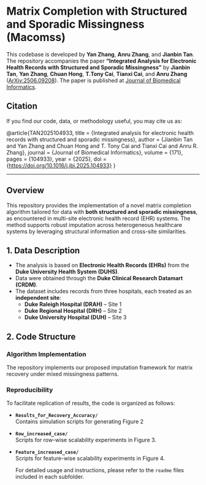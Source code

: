 # Matrix Completion with Structured and Sporadic Missingness (Macomss)

This codebase is developed by **Yan Zhang**, **Anru Zhang**, and **Jianbin Tan**. The repository accompanies the paper **“Integrated Analysis for Electronic Health Records with Structured and Sporadic Missingness”** by **Jianbin Tan**, **Yan Zhang**, **Chuan Hong**, **T.Tony Cai**, **Tianxi Cai**, and **Anru Zhang** ([ArXiv:2506.09208](https://arxiv.org/abs/2506.09208)). The paper is published at [Journal of Biomedical Informatics](https://www.sciencedirect.com/science/article/pii/S1532046425001625?via%3Dihub).

## Citation
If you find our code, data, or methodology useful, you may cite us as:

   @article{TAN2025104933,
     title   = {Integrated analysis for electronic health records with structured and sporadic missingness},
     author  = {Jianbin Tan and Yan Zhang and Chuan Hong and T. Tony Cai and Tianxi Cai and Anru R. Zhang},
     journal = {Journal of Biomedical Informatics},
     volume  = {171},
     pages   = {104933},
     year    = {2025},
     doi = {https://doi.org/10.1016/j.jbi.2025.104933}
    }

---

## Overview

This repository provides the implementation of a novel matrix completion algorithm tailored for data with **both structured and sporadic missingness**, as encountered in multi-site electronic health record (EHR) systems. The method supports robust imputation across heterogeneous healthcare systems by leveraging structural information and cross-site similarities.

## 1. Data Description

- The analysis is based on **Electronic Health Records (EHRs)** from the **Duke University Health System (DUHS)**.
- Data were obtained through the **Duke Clinical Research Datamart (CRDM)**.
- The dataset includes records from three hospitals, each treated as an **independent site**:
  - **Duke Raleigh Hospital (DRAH)** – Site 1  
  - **Duke Regional Hospital (DRH)** – Site 2  
  - **Duke University Hospital (DUH)** – Site 3  

## 2. Code Structure

### Algorithm Implementation
The repository implements our proposed imputation framework for matrix recovery under mixed missingness patterns.

### Reproducibility
To facilitate replication of results, the code is organized as follows:

- **`Results_for_Recovery_Accuracy/`**  
  Contains simulation scripts for generating Figure 2

- **`Row_increased_case/`**  
  Scripts for row-wise scalability experiments in Figure 3.

- **`Feature_increased_case/`**  
  Scripts for feature-wise scalability experiments in Figure 4.
  
  For detailed usage and instructions, please refer to the `readme` files included in each subfolder.